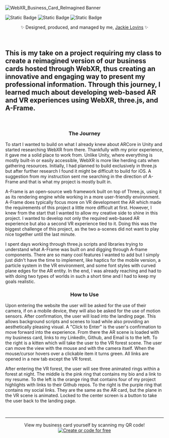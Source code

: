 ![WebXR_Business_Card_ReImagined Banner](https://github.com/user-attachments/assets/a8a098dd-9a03-4025-a2f9-613f1e673067)

![Static Badge](https://img.shields.io/badge/HTML5-E34F26?style=for-the-badge&logo=html5&logoColor=white)
![Static Badge](https://img.shields.io/badge/CSS-239120?&style=for-the-badge&logo=css3&logoColor=white)
![Static Badge](https://img.shields.io/badge/JavaScript-323330?style=for-the-badge&logo=javascript&logoColor=F7DF1E)

<p align="center">
✨ Designed, produced, and managed by me, <a href="https://github.com/Srixx24/">Jackie Lovins</a> ✨
</p>

<br>

## This is my take on a project requiring my class to create a reimagined version of our business cards hosted through WebXR, thus creating an innovative and engaging way to present my professional information. Through this journey, I learned much about developing web-based AR and VR experiences using WebXR, three.js, and A-Frame. 

<br>
<h3 align="center">The Journey</h3>

  To start I wanted to build on what I already knew about ARCore in Unity and started researching WebXR from there. Thankfully with my prior experience, it gave me a solid place to work from. Unlike Unity, where everything is mostly built-in or easily accessible, WebXR is more like herding cats when gathering resources. Initially, I had planned to build exclusively in three.js but after further research I found it might be difficult to build for iOS. A suggestion from my instruction sent me searching in the direction of A-Frame and that is what my project is mostly built in. 

  A-Frame is an open-source web framework built on top of Three.js, using it as its rendering engine while working in a more user-friendly environment. A-Frame does typically focus more on VR development the AR which made the requirements of this project a little more difficult at first. However, I knew from the start that I wanted to allow my creative side to shine in this project. I wanted to develop not only the required web-based AR experience but also a second VR experience tied to it. Doing this was the biggest challenge of this project, as the two a-scenes did not want to play nice together until the last minute. 
  
  I spent days working through three.js scripts and libraries trying to understand what A-Frame was built on and digging through A-frame components. There are so many cool features I wanted to add but I simply just didn't have the time to implement, like haptics for the mobile version, a particle system in the VR environment, and some font styles with curved plane edges for the AR entity. In the end, I was already reaching and had to with doing two types of worlds in such a short time and I had to keep my goals realistic.

<h3 align="center">How to Use</h3>

Upon entering the website the user will be asked for the use of their camera, if on a mobile device, they will also be asked for the use of motion sensors.
After confirmation, the user will load into the landing page. This allows background scripts and scenes to load while also providing an aesthetically pleasing visual.
A "Click to Enter" is the user's confirmation to move forward into the experience. From there the AR scene is loaded with my business card, links to my LinkedIn, Github, and
Email is to the left. To the right is a kitten which will take the user to the VR forest scene. 
The user can move the view with the mouse and with the camera itself. When the mouse/cursor hovers over a clickable item it turns green. All links are opened in a new tab except the VR forest.

After entering the VR forest, the user will see three animated rings within a forest at night. 
The middle is the pink ring that contains my bio and a link to my resume.
To the left is the orange ring that contains four of my project highlights with links to their Github repos.
To the right is the purple ring that contains my social links. They are the same as the AR card, but the plane in the VR scene is animated.
Locked to the center screen is a button to take the user back to the landing page.

<br>

---

<p align="center">View my business card yourself by scanning my QR code!
  <br>
  <a href='https://me-qr.com' border='0' style='cursor:pointer;display:block'><img src='https://cdn3.me-qr.com/qr/146262248.png?v=1733503467' alt='Create qr code for free'></a><a href='https://me-qr.com' border='0' style='cursor:default;display:none'></a></p> 
